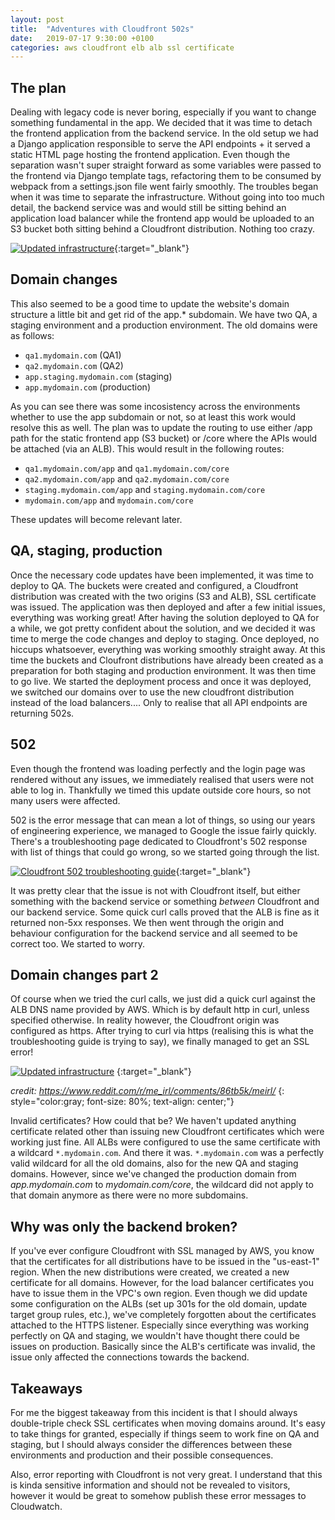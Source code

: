 ```yaml
---
layout: post
title:  "Adventures with Cloudfront 502s"
date:   2019-07-17 9:30:00 +0100
categories: aws cloudfront elb alb ssl certificate
---
```


## The plan
Dealing with legacy code is never boring, especially if you want to change something fundamental in the app. We decided that it was time to detach the frontend application from the backend service. In the old setup we had a Django application responsible to serve the API endpoints + it served a static HTML page hosting the frontend application. Even though the separation wasn't super straight forward as some variables were passed to the frontend via Django template tags, refactoring them to be consumed by webpack from a settings.json file went fairly smoothly. The troubles began when it was time to separate the infrastructure. Without going into too much detail, the backend service was and would still be sitting behind an application load balancer while the frontend app would be uploaded to an S3 bucket both sitting behind a Cloudfront distribution. Nothing too crazy.

[![Updated infrastructure][infra_image]][infra_image]{:target="_blank"}


## Domain changes
This also seemed to be a good time to update the website's domain structure a little bit and get rid of the app.* subdomain. We have two QA, a staging environment and a production environment. The old domains were as follows:
- `qa1.mydomain.com` (QA1)
- `qa2.mydomain.com` (QA2)
- `app.staging.mydomain.com` (staging)
- `app.mydomain.com` (production)

As you can see there was some incosistency across the environments whether to use the app subdomain or not, so at least this work would resolve this as well. The plan was to update the routing to use either /app path for the static frontend app (S3 bucket) or /core where the APIs would be attached (via an ALB). This would result in the following routes:
- `qa1.mydomain.com/app` and `qa1.mydomain.com/core`
- `qa2.mydomain.com/app` and `qa2.mydomain.com/core`
- `staging.mydomain.com/app` and `staging.mydomain.com/core`
- `mydomain.com/app` and `mydomain.com/core`

These updates will become relevant later.

## QA, staging, production
Once the necessary code updates have been implemented, it was time to deploy to QA. The buckets were created and configured, a Cloudfront distribution was created with the two origins (S3 and ALB), SSL certificate was issued. The application was then deployed and after a few initial issues, everything was working great! After having the solution deployed to QA for a while, we got pretty confident about the solution, and we decided it was time to merge the code changes and deploy to staging. Once deployed, no hiccups whatsoever, everything was working smoothly straight away. At this time the buckets and Cloufront distributions have already been created as a preparation for both staging and production environment.
It was then time to go live. We started the deployment process and once it was deployed, we switched our domains over to use the new cloudfront distribution instead of the load balancers.... Only to realise that all API endpoints are returning 502s.

## 502
Even though the frontend was loading perfectly and the login page was rendered without any issues, we immediately realised that users were not able to log in. Thankfully we timed this update outside core hours, so not many users were affected. 

502 is the error message that can mean a lot of things, so using our years of engineering experience, we managed to Google the issue fairly quickly. There's a troubleshooting page dedicated to Cloudfront's 502 response with list of things that could go wrong, so we started going through the list.

[![Cloudfront 502 troubleshooting guide][cloudfront_502_image]][cloudfront_502_link]{:target="_blank"}

It was pretty clear that the issue is not with Cloudfront itself, but either something with the backend service or something _between_ Cloudfront and our backend service. Some quick curl calls proved that the ALB is fine as it returned non-5xx responses. We then went through the origin and behaviour configuration for the backend service and all seemed to be correct too. We started to worry.

## Domain changes part 2
Of course when we tried the curl calls, we just did a quick curl against the ALB DNS name provided by AWS. Which is by default http in curl, unless specified otherwise. In reality however, the Cloudfront origin was configured as https. After trying to curl via https (realising this is what the troubleshooting guide is trying to say), we finally managed to get an SSL error!

[![Updated infrastructure][shakespeare_image]][shakespeare_link]
{:target="_blank"}

*credit: https://www.reddit.com/r/me_irl/comments/86tb5k/meirl/*
{: style="color:gray; font-size: 80%; text-align: center;"}


Invalid certificates? How could that be? We haven't updated anything certificate related other than issuing new Cloudfront certificates which were working just fine. All ALBs were configured to use the same certificate with a wildcard `*.mydomain.com`. And there it was. `*.mydomain.com` was a perfectly valid wildcard for all the old domains, also for the new QA and staging domains. However, since we've changed the production domain from _app.mydomain.com_ to _mydomain.com/core_, the wildcard did not apply to that domain anymore as there were no more subdomains.

## Why was only the backend broken?
If you've ever configure Cloudfront with SSL managed by AWS, you know that the certificates for all distributions have to be issued in the "us-east-1" region. When the new distributions were created, we created a new certificate for all domains. However, for the load balancer certificates you have to issue them in the VPC's own region. Even though we did update some configuration on the ALBs (set up 301s for the old domain, update target group rules, etc.), we've completely forgotten about the certificates attached to the HTTPS listener. Especially since everything was working perfectly on QA and staging, we wouldn't have thought there could be issues on production. Basically since the ALB's certificate was invalid, the issue only affected the connections towards the backend.

## Takeaways
For me the biggest takeaway from this incident is that I should always double-triple check SSL certificates when moving domains around. It's easy to take things for granted, especially if things seem to work fine on QA and staging, but I should always consider the differences between these environments and production and their possible consequences.

Also, error reporting with Cloudfront is not very great. I understand that this is kinda sensitive information and should not be revealed to visitors, however it would be great to somehow publish these error messages to Cloudwatch.


[infra_image]: https://tamas.dev/static/infra_update.png
[cloudfront_502_image]: https://tamas.dev/static/cloudfront_502s.png
[cloudfront_502_link]: https://aws.amazon.com/premiumsupport/knowledge-center/resolve-cloudfront-connection-error/
[shakespeare_image]: https://external-preview.redd.it/E896abucqJeMw3XvoqpZ4RMHbKBjRoqqDlpFwqECmtg.jpg?width=960&crop=smart&auto=webp&s=52d8c00bf39e5759cec1be9938d515f2d81f4b63
[shakespeare_link]: https://www.reddit.com/r/me_irl/comments/86tb5k/meirl/